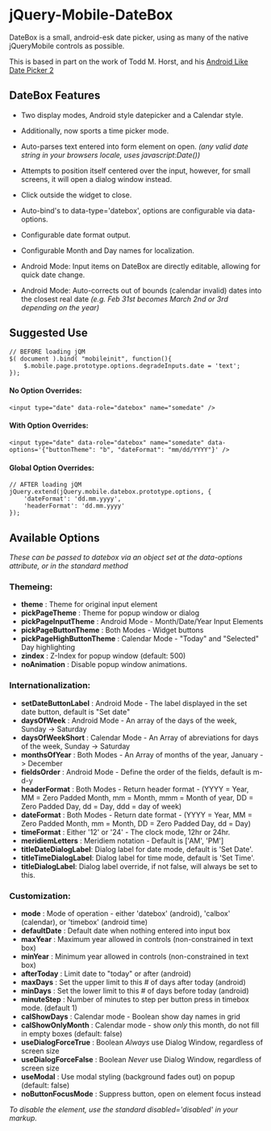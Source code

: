 jQuery-Mobile-DateBox
=====================

DateBox is a small, android-esk date picker, using as many of the native 
jQueryMobile controls as possible.

This is based in part on the work of Todd M. Horst, and his [Android Like Date Picker 2](http://toddmhorst.wordpress.com/2010/12/30/android-like-date-picker-with-jquery-mobile-2/)


DateBox Features
----------------

* Two display modes, Android style datepicker and a Calendar style.

* Additionally, now sports a time picker mode.

* Auto-parses text entered into form element on open.
	*(any valid date string in your browsers locale, uses javascript:Date())*

* Attempts to position itself centered over the input, however, for small screens, it will open a dialog window instead.

* Click outside the widget to close.

* Auto-bind's to data-type='datebox', options are configurable via data-options.

* Configurable date format output.

* Configurable Month and Day names for localization.
	
* Android Mode: Input items on DateBox are directly editable, allowing for quick date change.

* Android Mode: Auto-corrects out of bounds (calendar invalid) dates into the closest real date *(e.g. Feb 31st becomes March 2nd or 3rd depending on the year)*

Suggested Use
-------------

	// BEFORE loading jQM
	$( document ).bind( "mobileinit", function(){
		$.mobile.page.prototype.options.degradeInputs.date = 'text';
	});

#### No Option Overrides:
		
	<input type="date" data-role="datebox" name="somedate" />
		
#### With Option Overrides:
	
	<input type="date" data-role="datebox" name="somedate" data-options='{"buttonTheme": "b", "dateFormat": "mm/dd/YYYY"}' />
		
#### Global Option Overrides:
	
	// AFTER loading jQM
	jQuery.extend(jQuery.mobile.datebox.prototype.options, {
		'dateFormat': 'dd.mm.yyyy',
		'headerFormat': 'dd.mm.yyyy'
	});

Available Options
-----------------

_These can be passed to datebox via an object set at the data-options attribute, or in the standard method_

### Themeing:
* __theme__ : Theme for original input element
* __pickPageTheme__ : Theme for popup window or dialog
* __pickPageInputTheme__ : Android Mode - Month/Date/Year Input Elements
* __pickPageButtonTheme__ : Both Modes - Widget buttons
* __pickPageHighButtonTheme__ : Calendar Mode - "Today" and "Selected" Day highlighting
* __zindex__ : Z-Index for popup window (default: 500)
* __noAnimation__ : Disable popup window animations.

### Internationalization:
* __setDateButtonLabel__ : Android Mode - The label displayed in the set date button, default is "Set date"
* __daysOfWeek__ : Android Mode - An array of the days of the week, Sunday -> Saturday
* __daysOfWeekShort__ : Calendar Mode - An Array of abreviations for days of the week, Sunday -> Saturday
* __monthsOfYear__ : Both Modes - An Array of months of the year, January -> December
* __fieldsOrder__ : Android Mode - Define the order of the fields, default is m-d-y
* __headerFormat__ : Both Modes - Return header format - (YYYY = Year, MM = Zero Padded Month, mm = Month, mmm = Month of year, DD = Zero Padded Day, dd = Day, ddd = day of week)
* __dateFormat__ : Both Modes - Return date format - (YYYY = Year, MM = Zero Padded Month, mm = Month, DD = Zero Padded Day, dd = Day)
* __timeFormat__ : Either '12' or '24' - The clock mode, 12hr or 24hr.
* __meridiemLetters__ : Meridiem notation - Default is ['AM', 'PM']
* __titleDateDialogLabel__: Dialog label for date mode, default is 'Set Date'.
* __titleTimeDialogLabel__: Dialog label for time mode, default is 'Set Time'.
* __titleDialogLabel__: Dialog label override, if not false, will always be set to this.

### Customization:
* __mode__ : Mode of operation - either 'datebox' (android), 'calbox' (calendar), or 'timebox' (android time)
* __defaultDate__ : Default date when nothing entered into input box
* __maxYear__ : Maximum year allowed in controls (non-constrained in text box)
* __minYear__ : Minimum year allowed in controls (non-constrained in text box)
* __afterToday__ : Limit date to "today" or after (android)
* __maxDays__ : Set the upper limit to this # of days after today (android)
* __minDays__ : Set the lower limit to this # of days before today (android)
* __minuteStep__ : Number of minutes to step per button press in timebox mode. (default 1)
* __calShowDays__ : Calendar mode - Boolean show day names in grid
* __calShowOnlyMonth__ : Calendar mode - show *only* this month, do not fill in empty boxes (default: false)
* __useDialogForceTrue__ : Boolean *Always* use Dialog Window, regardless of screen size
* __useDialogForceFalse__ : Boolean *Never* use Dialog Window, regardless of screen size
* __useModal__ : Use modal styling (background fades out) on popup (default: false)
* __noButtonFocusMode__ : Suppress button, open on element focus instead

_To disable the element, use the standard disabled='disabled' in your markup._
